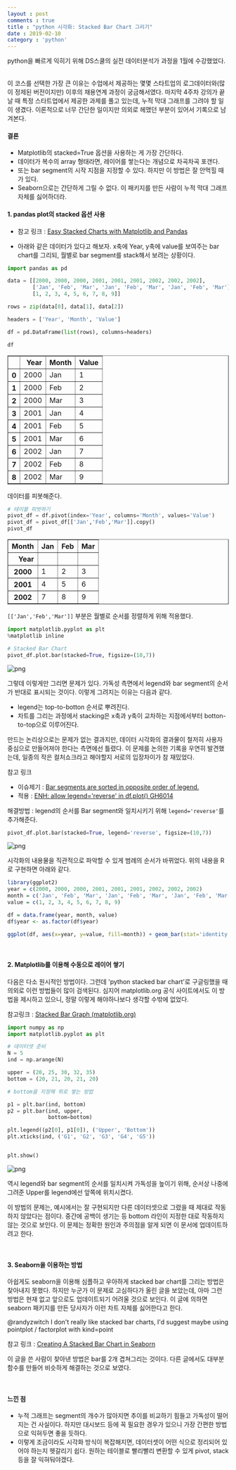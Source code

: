 ```yaml
---
layout : post
comments : true
title : "python 시각화: Stacked Bar Chart 그리기"
date : 2019-02-10
category : 'python'
---
```




python을 빠르게 익히기 위해 DS스쿨의 실전 데이터분석가 과정을 1월에 수강했었다.

<br>
이 코스를 선택한 가장 큰 이유는 수업에서 제공하는 몇몇 스타트업의 로그데이터와(많이 정제된 버전이지만) 이후의 채용연계 과정이 궁금해서였다. 마지막 4주차 강의가 끝날 때 특정 스타트업에서 제공한 과제를 풀고 있는데, 누적 막대 그래프를 그려야 할 일이 생겼다. 이론적으로 너무 간단한 일이지만 의외로 헤맸던 부분이 있어서 기록으로 남겨본다.

<br>

#### 결론
- Matplotlib의 stacked=True 옵션을 사용하는 게 가장 간단하다.
- 데이터가 복수의 array 형태라면, 레이어를 쌓는다는 개념으로 차곡차곡 포갠다.
- 또는 bar segment의 시작 지점을 지정할 수 있다. 하지만 이 방법은 잘 안먹힐 때가 있다.
- Seaborn으로는 간단하게 그릴 수 없다. 이 패키지를 만든 사람이 누적 막대 그래프 자체를 싫어하더라.  

#### 1. pandas plot의 stacked 옵션 사용

- 참고 링크 : <a href="https://pstblog.com/2016/10/04/stacked-charts">Easy Stacked Charts with Matplotlib and Pandas</a>

- 아래와 같은 데이터가 있다고 해보자. x축에 Year, y축에 value를 보여주는 bar chart를 그리되, 월별로 bar segment를 stack해서 보려는 상황이다.


```python
import pandas as pd

data = [[2000, 2000, 2000, 2001, 2001, 2001, 2002, 2002, 2002],
        ['Jan', 'Feb', 'Mar', 'Jan', 'Feb', 'Mar', 'Jan', 'Feb', 'Mar'],
        [1, 2, 3, 4, 5, 6, 7, 8, 9]]

rows = zip(data[0], data[1], data[2])

headers = ['Year', 'Month', 'Value']

df = pd.DataFrame(list(rows), columns=headers)

df
```
<div>
<style scoped>
    .dataframe tbody tr th:only-of-type {
        vertical-align: middle;
    }

    .dataframe tbody tr th {
        vertical-align: top;
    }

    .dataframe thead th {
        text-align: right;
    }
</style>
<table border="1" class="dataframe">
  <thead>
    <tr style="text-align: right;">
      <th></th>
      <th>Year</th>
      <th>Month</th>
      <th>Value</th>
    </tr>
  </thead>
  <tbody>
    <tr>
      <th>0</th>
      <td>2000</td>
      <td>Jan</td>
      <td>1</td>
    </tr>
    <tr>
      <th>1</th>
      <td>2000</td>
      <td>Feb</td>
      <td>2</td>
    </tr>
    <tr>
      <th>2</th>
      <td>2000</td>
      <td>Mar</td>
      <td>3</td>
    </tr>
    <tr>
      <th>3</th>
      <td>2001</td>
      <td>Jan</td>
      <td>4</td>
    </tr>
    <tr>
      <th>4</th>
      <td>2001</td>
      <td>Feb</td>
      <td>5</td>
    </tr>
    <tr>
      <th>5</th>
      <td>2001</td>
      <td>Mar</td>
      <td>6</td>
    </tr>
    <tr>
      <th>6</th>
      <td>2002</td>
      <td>Jan</td>
      <td>7</td>
    </tr>
    <tr>
      <th>7</th>
      <td>2002</td>
      <td>Feb</td>
      <td>8</td>
    </tr>
    <tr>
      <th>8</th>
      <td>2002</td>
      <td>Mar</td>
      <td>9</td>
    </tr>
  </tbody>
</table>
</div>



데이터를 피봇해준다.


```python
# 테이블 피벗하기
pivot_df = df.pivot(index='Year', columns='Month', values='Value')
pivot_df = pivot_df[['Jan','Feb','Mar']].copy()
pivot_df
```




<div>
<style scoped>
    .dataframe tbody tr th:only-of-type {
        vertical-align: middle;
    }

    .dataframe tbody tr th {
        vertical-align: top;
    }

    .dataframe thead th {
        text-align: right;
    }
</style>
<table border="1" class="dataframe">
  <thead>
    <tr style="text-align: right;">
      <th>Month</th>
      <th>Jan</th>
      <th>Feb</th>
      <th>Mar</th>
    </tr>
    <tr>
      <th>Year</th>
      <th></th>
      <th></th>
      <th></th>
    </tr>
  </thead>
  <tbody>
    <tr>
      <th>2000</th>
      <td>1</td>
      <td>2</td>
      <td>3</td>
    </tr>
    <tr>
      <th>2001</th>
      <td>4</td>
      <td>5</td>
      <td>6</td>
    </tr>
    <tr>
      <th>2002</th>
      <td>7</td>
      <td>8</td>
      <td>9</td>
    </tr>
  </tbody>
</table>
</div>



`[['Jan','Feb','Mar']]` 부분은 월별로 순서를 정렬하게 위해 적용했다.


```python
import matplotlib.pyplot as plt
%matplotlib inline

# Stacked Bar Chart
pivot_df.plot.bar(stacked=True, figsize=(10,7))

```


![png](output_9_1.png)


그렇데 이렇게만 그리면 문제가 있다. 가독성 측면에서 legend와 bar segment의 순서가 반대로 표시되는 것이다.
이렇게 그려지는 이유는 다음과 같다.
- legend는 top-to-botton 순서로 뿌려진다.
- 차트를 그리는 과정에서 stacking은 x축과 y축이 교차하는 지점에서부터 botton-to-top으로 이루어진다.

만드는 논리상으로는 문제가 없는 결과지만, 데이터 시각화의 결과물이 철저히 사용자 중심으로 만들어져야 한다는 측면에선 틀렸다.
이 문제를 논의한 기록을 우연히 발견했는데, 일종의 작은 컬처쇼크라고 해야할지 서로의 입장차이가 참 재밌었다.

참고 링크
- 이슈제기 : <a href="https://github.com/pandas-dev/pandas/issues/6014"> Bar segments are sorted in opposite order of legend.</a>
- 적용 : <a href="https://github.com/pandas-dev/pandas/pull/6118"> ENH: allow legend='reverse' in df.plot() GH6014 </a>

해결방법 : legend의 순서를 Bar segment와 일치시키기 위해 `legend='reverse'`를 추가해준다.


```python
pivot_df.plot.bar(stacked=True, legend='reverse', figsize=(10,7))

```


![png](output_11_1.png)


시각화의 내용물을 직관적으로 파악할 수 있게 범례의 순서가 바뀌었다.
위의 내용을 R로 구현하면 아래와 같다.

```R
library(ggplot2)
year = c(2000, 2000, 2000, 2001, 2001, 2001, 2002, 2002, 2002)
month = c('Jan', 'Feb', 'Mar', 'Jan', 'Feb', 'Mar', 'Jan', 'Feb', 'Mar')
value = c(1, 2, 3, 4, 5, 6, 7, 8, 9)

df = data.frame(year, month, value)
df$year <- as.factor(df$year)

ggplot(df, aes(x=year, y=value, fill=month)) + geom_bar(stat='identity', width=0.5)
```

<br>


#### 2. Matplotlib를 이용해 수동으로 레이어 쌓기

다음은 다소 원시적인 방법이다. 그런데 'python stacked bar chart'로 구글링했을 때 의외로 이런 방법들이 많이 검색된다.
심지어 matplotlib.org 공식 사이트에서도 이 방법을 제시하고 있으니, 정말 이렇게 해야하나보다 생각할 수밖에 없었다.

참고링크 : <a href="https://matplotlib.org/gallery/lines_bars_and_markers/bar_stacked.html"> Stacked Bar Graph (matplotlib.org) </a>



```python
import numpy as np
import matplotlib.pyplot as plt

# 데이터셋 준비
N = 5
ind = np.arange(N)

upper = (20, 25, 30, 32, 35)
bottom = (20, 21, 20, 21, 20)
```


```python
# bottom을 지정해 위로 쌓는 방법

p1 = plt.bar(ind, bottom)
p2 = plt.bar(ind, upper,
             bottom=bottom)

plt.legend((p2[0], p1[0]), ('Upper', 'Bottom'))
plt.xticks(ind, ('G1', 'G2', 'G3', 'G4', 'G5'))


plt.show()
```


![png](output_17_0.png)


역시 legend와 bar segment의 순서를 일치시켜 가독성을 높이기 위해, 순서상 나중에 그려준 Upper를 legend에선 앞쪽에 위치시켰다.

이 방법의 문제는, 예시에서는 잘 구현되지만 다른 데이터셋으로 그렸을 때 제대로 작동하지 않았다는 점이다. 중간에 공백이 생기는 등 bottom 라인이 지정한 대로 작동하지 않는 것으로 보인다.
이 문제는 정확한 원인과 주의점을 알게 되면 이 문서에 업데이트하려고 한다.  

<br>

#### 3. Seaborn을 이용하는 방법

아쉽게도 seaborn을 이용해 심플하고 우아하게 stacked bar chart를 그리는 방법은 찾아내지 못했다.
하지만 누군가 이 문제로 고심하다가 올린 글을 보았는데, 아마 그런 방법은 현재 없고 앞으로도 업데이트되기 어려울 것으로 보인다.
이 글에 의하면 seaborn 패키지를 만든 당사자가 이런 차트 자체를 싫어한다고 한다.

@randyzwitch I don't really like stacked bar charts, I'd suggest maybe using pointplot / factorplot with kind=point

참고 링크 : <a href="https://randyzwitch.com/creating-stacked-bar-chart-seaborn/"> Creating A Stacked Bar Chart in Seaborn</a>

이 글을 쓴 사람이 찾아낸 방법은 bar를 2개 겹쳐그리는 것이다. 다른 글에서도 대부분 함수를 만들어 비슷하게 해결하는 것으로 보였다.


<br>


#### 느낀 점
- 누적 그래프는 segment의 개수가 많아지면 추이를 비교하기 힘들고 가독성이 떨어지는 건 사실이다. 하지만 대시보드 등에 꼭 필요한 경우가 있으니 가장 간편한 방법으로 익혀두면 좋을 듯하다.
- 이렇게 조금이라도 시각화 방식이 복잡해지면, 데이터셋이 어떤 식으로 정리되어 있어야 하는지 헷갈리기 쉽다. 원하는 테이블로 빨리빨리 변환할 수 있게 pivot, stack 등을 잘 익혀둬야겠다.
